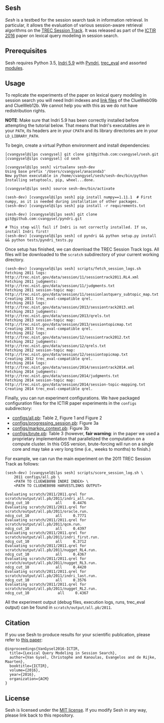 Sesh
----

*Sesh* is a testbed for the session search task in information retrieval. In particular, it allows the evaluation of various session-aware retrieval algorithms on the [TREC Session Track](http://trec.nist.gov/data/session.html). It was released as part of the [ICTIR 2016](https://arxiv.org/abs/1608.06656) paper on lexical query modeling in session search.

Prerequisites
-------------

Sesh requires Python 3.5, [Indri 5.9](http://www.lemurproject.org/indri/) with [Pyndri](https://github.com/cvangysel/pyndri), [trec_eval](https://github.com/usnistgov/trec_eval) and assorted [modules](requirements.txt).

Usage
-----

To replicate the experiments of the paper on lexical query modeling in session search you will need Indri indexes and [link files](http://lemur.sourceforge.net/indri/HarvestLinks.html) of the ClueWeb09b and ClueWeb12b. We cannot help you with this as we do not have redistribution rights.

__NOTE__: Make sure that Indri 5.9 has been correctly installed before attempting the tutorial below. That means that Indri's executables are in your `PATH`, its headers are in your `CPATH` and its library directories are in your `LD_LIBRARY_PATH`.

To begin, create a virtual Python environment and install dependencies:

    [cvangysel@ilps cvangysel] git clone git@github.com:cvangysel/sesh.git
    [cvangysel@ilps cvangysel] cd sesh

    [cvangysel@ilps sesh] virtualenv sesh-dev
    Using base prefix '/Users/cvangysel/anaconda3'
    New python executable in /home/cvangysel/sesh/sesh-dev/bin/python
    Installing setuptools, pip, wheel...done.

    [cvangysel@ilps sesh] source sesh-dev/bin/activate

    (sesh-dev) [cvangysel@ilps sesh] pip install numpy==1.11.1  # First numpy, as it is needed during installation of other packages.
    (sesh-dev) [cvangysel@ilps sesh] pip install -r requirements.txt

    (sesh-dev) [cvangysel@ilps sesh] git clone git@github.com:cvangysel/pyndri.git

    # This step will fail if Indri is not correctly installed. If so, install Indri first!
    (sesh-dev) [cvangysel@ilps sesh] cd pyndri && python setup.py install && python tests/pyndri_tests.py

Once setup has finished, we can download the TREC Session Track logs. All files will be downloaded to the `scratch` subdirectory of your current working directory.

    (sesh-dev) [cvangysel@ilps sesh] scripts/fetch_session_logs.sh
    Fetching 2011 logs: http://trec.nist.gov/data/session/11/sessiontrack2011.RL4.xml
    Fetching 2011 judgments: http://trec.nist.gov/data/session/11/judgments.txt
    Fetching 2011 session-topic map: http://trec.nist.gov/data/session/11/sessionlastquery_subtopic_map.txt
    Creating 2011 trec_eval-compatible qrel.
    Fetching 2013 logs: http://trec.nist.gov/data/session/2013/sessiontrack2013.xml
    Fetching 2013 judgments: http://trec.nist.gov/data/session/2013/qrels.txt
    Fetching 2013 session-topic map: http://trec.nist.gov/data/session/2013/sessiontopicmap.txt
    Creating 2013 trec_eval-compatible qrel.
    Fetching 2012 logs: http://trec.nist.gov/data/session/12/sessiontrack2012.txt
    Fetching 2012 judgments: http://trec.nist.gov/data/session/12/qrels.txt
    Fetching 2012 session-topic map: http://trec.nist.gov/data/session/12/sessiontopicmap.txt
    Creating 2012 trec_eval-compatible qrel.
    Fetching 2014 logs: http://trec.nist.gov/data/session/2014/sessiontrack2014.xml
    Fetching 2014 judgments: http://trec.nist.gov/data/session/2014/judgments.txt
    Fetching 2014 session-topic map: http://trec.nist.gov/data/session/2014/session-topic-mapping.txt
    Creating 2014 trec_eval-compatible qrel.

Finally, you can run experiment configurations. We have packaged configuration files for the ICTIR paper experiments in the `configs` subdirectory:

   * [configs/all.pb](configs/all.pb): Table 2, Figure 1 and Figure 2
   * [configs/progressing_session.pb](configs/progressing_session.pb): Figure 3a
   * [configs/markov_context.pb](configs/markov_context.pb): Figure 3b
   * [configs/brute.pb](configs/brute.pb): Table 3 (however, __fair warning__: in the paper we used a proprietary implementation that parallelized the computation on a compute cluster. In this OSS version, brute-forcing will run on a single core and may take a very long time (i.e., weeks to months) to finish.)

For example, we can run the main experiment on the 2011 TREC Session Track as follows:

    (sesh-dev) [cvangysel@ilps sesh] scripts/score_session_log.sh \
        2011 configs/all.pb \
        <PATH TO CLUEWEB09B INDRI INDEX> \
        <PATH TO CLUEWEB09B HARVESTLINKS OUTPUT>

    Evaluating scratch/2011/2011.qrel for scratch/output/all.pb/2011/indri_all.run.
    ndcg_cut_10            all     0.4476
    Evaluating scratch/2011/2011.qrel for scratch/output/all.pb/2011/oracle.run.
    ndcg_cut_10            all     0.7771
    Evaluating scratch/2011/2011.qrel for scratch/output/all.pb/2011/qcm.run.
    ndcg_cut_10            all     0.4397
    Evaluating scratch/2011/2011.qrel for scratch/output/all.pb/2011/indri_first.run.
    ndcg_cut_10            all     0.3712
    Evaluating scratch/2011/2011.qrel for scratch/output/all.pb/2011/nugget_RL4.run.
    ndcg_cut_10            all     0.4367
    Evaluating scratch/2011/2011.qrel for scratch/output/all.pb/2011/nugget_RL3.run.
    ndcg_cut_10            all     0.4420
    Evaluating scratch/2011/2011.qrel for scratch/output/all.pb/2011/indri_last.run.
    ndcg_cut_10            all     0.3576
    Evaluating scratch/2011/2011.qrel for scratch/output/all.pb/2011/nugget_RL2.run.
    ndcg_cut_10             all     0.4367

All the experiment output (debug files, execution logs, runs, trec_eval output) can be found in `scratch/output/all.pb/2011`.

Citation
--------

If you use Sesh to produce results for your scientific publication, please refer to [this paper](https://arxiv.org/pdf/1608.06656v1.pdf):

```
@inproceedings{VanGysel2016-ICTIR,
  title={Lexical Query Modeling in Session Search},
  author={Van Gysel, Christophe and Kanoulas, Evangelos and de Rijke, Maarten},
  booktitle={ICTIR},
  volume={2016},
  year={2016},
  organization={ACM}
}
```

License
-------

Sesh is licensed under the [MIT license](LICENSE). If you modify Sesh in any way, please link back to this repository.
